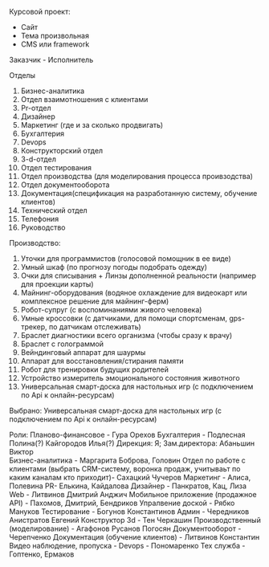 Курсовой проект:
- Сайт
- Тема произвольная
- CMS или framework

Заказчик - Исполнитель

Отделы
1. Бизнес-аналитика
2. Отдел взаимотношения с клиентами
3. Pr-отдел
4. Дизайнер
5. Маркетинг (где и за сколько продвигать)
6. Бухгалтерия 
7. Devops
8. Конструкторский отдел
9. 3-d-отдел
10. Отдел тестирования 
11. Отдел производства (для моделирования процесса проивзодства)
12. Отдел документооборота 
13. Документация(спецификация на разработанную систему, обучение клиентов)
14. Технический отдел
15. Телефония
26. Руководство 

Производство: 
1. Уточки для программистов (голосовой помощник в ее виде) 
2. Умный шкаф (по прогнозу погоды подобрать одежду)
3. Очки для списывания + Линзы дополненной реальности  (например для проекции карты)
4. Майнинг-оборудования (водяное охлаждение для видеокарт или комплексное решение для майнинг-ферм)
5. Робот-супруг (с воспоминаниями живого человека) 
6. Умные кроссовки (с датчиками, для помощи спортсменам, gps-трекер, по датчикам отслеживать)
7. Браслет диагностики всего организма (чтобы сразу к врачу)
8. Браслет с голограммой 
9. Вейндинговый аппарат для шаурмы
10. Аппарат для восстановления/стирания памяти 
11. Робот для тренировки будущих родителей
12. Устройство измеритель эмоционального состояния животного
13. Универсальная смарт-доска для настольных игр (с подключением по Api к онлайн-ресурсам)

Выбрано: 
    Универсальная смарт-доска для настольных игр (с подключением по Api к онлайн-ресурсам)


Роли: 
Планово-финансовое - Гура Орехов
Бухгалтерия - Подлесная Полина(?) Кайгородов Илья(?)
Дирекция: Я;
Зам.директора: Абаньшин Виктор  
Бизнес-аналитика - Маргарита Боброва, Головин 
Отдел по работе с клиентами (выбрать CRM-систему, воронка продаж, учитываьт по каким каналам кто приходит)- Сахацкий Чучеров
Маркетинг - Алиса, Полевина
PR- Елькина, Кайдалова
Дизайнер - Панкратов, Кац, Лиза
Web -  Литвинов Дмитрий  Анджич
Мобильное приложение (продажное API) - Пахомов, Дмитрий, Бендриков
Упралвение доской - Рябко  Мануков 
Тестирование -  Богунов Константинов
Админ - Чередников Анистратов Евгений
Конструктор 3d - Тен Черкашин
Производственный (моделирование) - Агафонов  Русанов Погосян
Документооборот - Черепченко 
Документация (обучение клиентов) -  Литвинов Константин
Видео наблюдение, пропуска - 
Devops - Пономаренко
Тех служба - Гоптенко, Ермаков 


